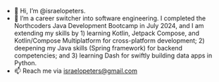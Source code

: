 - 👋 Hi, I’m @israelopeters.
- 🌱 I’m a career switcher into software engineering. I completed the Northcoders Java Development Bootcamp in July 2024, and I am extending my skills by 1) learning Kotlin, Jetpack Compose, and Kotlin/Compose Multiplatform for cross-platform development; 2) deepening my Java skills (Spring framework) for backend competencies; and 3) learning Dash for swiftly building data apps in Python.
- 📫 Reach me via israelopeters@gmail.com

<!---
israelopeters/israelopeters is a ✨ special ✨ repository because its `README.md` (this file) appears on your GitHub profile.
You can click the Preview link to take a look at your changes.
--->
